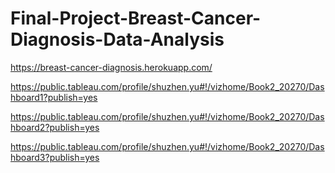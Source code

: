 # Final-Project-Breast-Cancer-Diagnosis-Data-Analysis

https://breast-cancer-diagnosis.herokuapp.com/

https://public.tableau.com/profile/shuzhen.yu#!/vizhome/Book2_20270/Dashboard1?publish=yes

https://public.tableau.com/profile/shuzhen.yu#!/vizhome/Book2_20270/Dashboard2?publish=yes

https://public.tableau.com/profile/shuzhen.yu#!/vizhome/Book2_20270/Dashboard3?publish=yes
